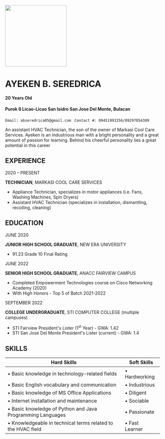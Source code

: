 <img src="https://github.com/Seretrigodz/app-dev/assets/169608532/952ad6f3-c0ea-4911-a42a-c618de2451cb" width="200" height="200">

# AYEKEN B. SEREDRICA


#### 20 Years Old
#### Purok 6 Licao-Licao San Isidro San Jose Del Monte, Bulacan
``` Email: abseredrica05@gmail.com ```
``` Contact #: 09451993256/09297054389```

An assistant HVAC Technician, the son of the owner of Markasi Cool Care Services. 
Ayeken is an industrious man with a bright personality and a great amount of passion for learning. 
Behind his cheerful personality lies a great potential in this career

## EXPERIENCE
2020 – PRESENT

**TECHNICIAN**, MARKASI COOL CARE SERVICES

- Appliance Technician, specializes in motor appliances (i.e. Fans, Washing Machines, Spin Dryers)
- Assistant HVAC Technician (specializes in installation, dismantling, recoiling, cleaning)

## EDUCATION
JUNE 2020 

**JUNIOR HIGH SCHOOL GRADUATE**, NEW ERA UNIVERSITY

- 91.23 Grade 10 Final Rating

JUNE 2022

**SENIOR HIGH SCHOOL GRADUATE**, ANACC FAIRVIEW CAMPUS

- Completed Empowerment Technologies course on Cisco Networking Academy (2020)
- With High Honors - Top 5 of Batch 2021-2022

SEPTEMBER 2022

**COLLEGE UNDERGRADUATE**, STI COMPUTER COLLEGE (multiple campuses)

- STI Fairview President's Lister (1<sup>st</sup> Year) - GWA: 1.42
- STI San Jose Del Monte President's Lister (current) - GWA: 1.4

## SKILLS

| Hard Skills | Soft Skills |
| ----------- | ----------- |
|•	Basic knowledge in technology-related fields | •	Hardworking 
•	Basic English vocabulary and communication | •	Industrious
•	Basic knowledge of MS Office Applications | •	Diligent
•	Internet installation and maintenance | •	Sociable
•	Basic knowledge of Python and Java Programming Languages | •	Passionate
•	Knowledgeable in technical terms related to the HVAC field | •	Fast Learner
